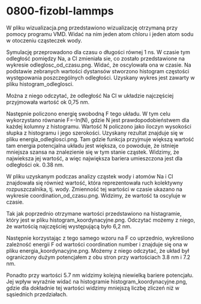 # 0800-fizobl-lammps

W pliku wizualizacja.png przedstawiono wizualizację otrzymaną przy pomocy programu VMD. Widać na nim jeden atom chloru i jeden atom sodu w otoczeniu cząsteczek wody. 

Symulację przeprowadono dla czasu o długości równej 1 ns. W czasie tym odległość pomiędzy Na, a Cl zmieniała sie, co zostało przedstawione na wykresie odleglosc_od_czasu.png. Widać, że oscylowała ona w czasie. Na podstawie zebranych wartości dystansów stworzono histogram częstości występowania poszczególnych odległości. Uzyskany wykres jest zawarty w pliku histogram_odleglosci.

Można z niego odczytać, że odległość Na Cl w układzie najczęściej przyjmowała wartość ok 0,75 nm.

Następnie policzono energię swobodną F tego układu. W tym celu wykorzystano równanie F=-ln(N), gdzie N jest prawdopodobieństwem dla każdej kolumny z histogramu. Wartość N policzono jako iloczyn wysokości słupka z histogramu i jego szerokości. Uzyskany rezultat znajduje się w pliku energia_odleglosci.png. Tam gdzie funkcja przyjmuje większą wartość tam energia potencjalna układu jest większa, co powoduje, że istnieje mniejsza szansa na znalezienie się w tym stanie cząstek. Widzimy, że najwieksza jej wartość, a więc największa bariera umieszczona jest dla odległości ok. 0.38 nm. 

W pliku uzyskanym podczas analizy cząstek wody i atomów Na i Cl znajdowała się również wartość, która reprezentowała ruch kolektywny rozpuszczalnika, tj. wody. Zmienność tej wartości w czasie ukazano na wykresie coordination_od_czasu.png. Widzimy, że wartość ta oscyluje w czasie.

Tak jak poprzednio otrzymane wartości przedstawiono na histagramie, który jest  w pliku histogram_koordynacyjne.png. Odczytać możemy z niego, że wartością najczęściej występującą było 6,2 nm.

Następnie korzystając z tego samego wzoru na F co uprzednio, wykreślono zależność energii F od wartości coordination number i znajduje się ona w pliku energia_koordynacyjne.png. Możemy z niego odczytać, że układ był ograniczony dużym potencjałem z obu stron przy wartościach 3.8 nm i 7.2 nm. 

Ponadto przy wartości 5.7 nm widzimy kolejną niewielką bariere potencjału. Jej wpływ wyraźnie widać na histogramie histogram_koordynacyjne.png, gdzie dla dokładnie tej wartości widzimy mniejszą liczbę zliczeń niż w sąsiednich przedziałach.
